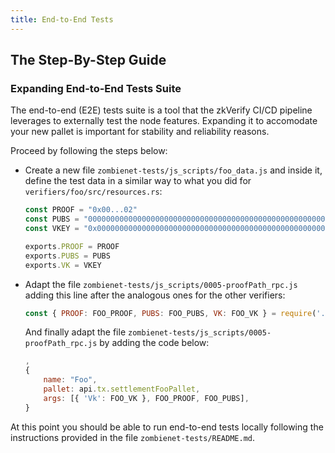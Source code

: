 ```yaml
---
title: End-to-End Tests
---
```


## The Step-By-Step Guide

### Expanding End-to-End Tests Suite

The end-to-end (E2E) tests suite is a tool that the zkVerify CI/CD pipeline leverages to externally test the node features. Expanding it to accomodate your new pallet is important for stability and reliability reasons.

Proceed by following the steps below:

- Create a new file `zombienet-tests/js_scripts/foo_data.js` and inside it, define the test data in a similar way to what you did for `verifiers/foo/src/resources.rs`:

  ```javascript
  const PROOF = "0x00...02"
  const PUBS = "0000000000000000000000000000000000000000000000000000000000000003"
  const VKEY = "0x0000000000000000000000000000000000000000000000000000000000000001"
  
  exports.PROOF = PROOF
  exports.PUBS = PUBS
  exports.VK = VKEY
  ```

- Adapt the file `zombienet-tests/js_scripts/0005-proofPath_rpc.js` adding this line after the analogous ones for the other verifiers:

  ```javascript
  const { PROOF: FOO_PROOF, PUBS: FOO_PUBS, VK: FOO_VK } = require('./foo_data.js');
  ```

  And finally adapt the file `zombienet-tests/js_scripts/0005-proofPath_rpc.js` by adding the code below:

  ```javascript
  ,
  {
      name: "Foo",
      pallet: api.tx.settlementFooPallet,
      args: [{ 'Vk': FOO_VK }, FOO_PROOF, FOO_PUBS],
  }
  ```

At this point you should be able to run end-to-end tests locally following the instructions provided in the file `zombienet-tests/README.md`.
